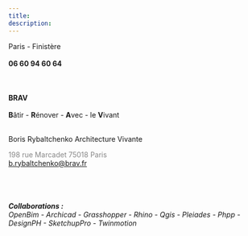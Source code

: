 ```yaml
---
title:
description:
---
```

Paris - Finistère
</br>
</br>
<b> 06 60 94 60 64 </b>
</br>
</br>
</br>
</br>
<b>BRAV</b> <br> <br><b>B</b>âtir  -  <b>R</b>énover  -  <b>A</b>vec  -  le <b>V</b>ivant<br><br>

Boris Rybaltchenko Architecture Vivante

<span style="color: rgb(135, 135, 135);" data-mce-style="color: #878787;">198 rue Marcadet 75018 Paris&nbsp;</span>
<span style="color: rgb(135, 135, 135);" data-mce-style="color: #878787;"></br>b.rybaltchenko@brav.fr</span>
</br>
</br>
</br>
</br>
</br>
<i><b>Collaborations : </b> </br> OpenBim - Archicad - Grasshopper - Rhino - Qgis - Pleiades - Phpp - DesignPH - SketchupPro - Twinmotion</br>
</i>
